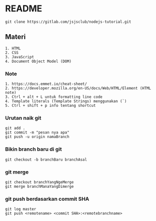 # README 

```
git clone https://gitlab.com/jsjsclub/nodejs-tutorial.git
```
## Materi
```
1. HTML
2. CSS
3. JavaScript
4. Document Object Model (DOM)
```

### Note
```
1. https://docs.emmet.io/cheat-sheet/
2. https://developer.mozilla.org/en-US/docs/Web/HTML/Element (HTML note)
3. Ctrl + alt + L untuk formatting line code
4. Template literals (Template Strings) menggunakan (`)
5. Ctrl + shift + p info tentang shortcut
```

### Urutan naik git
```git
git add .
git commit -m "pesan nya apa"
git push -u origin namaBranch
```

### Bikin branch baru di git
```
git checkout -b branchBaru branchAsal
```

### git merge
```
git checkout branchYangNgeMerge
git merge branchManaYangDimerge
```

### git push berdasarkan commit SHA
```
git log master
git push <remotename> <commit SHA>:<remotebranchname>
```